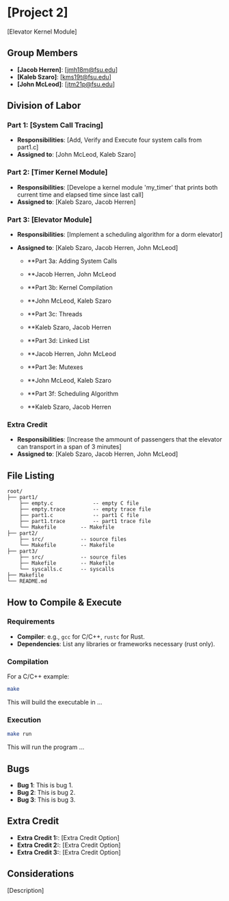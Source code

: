 # [Project 2]

[Elevator Kernel Module]

## Group Members
- **[Jacob Herren]**: [jmh18m@fsu.edu]
- **[Kaleb Szaro]**: [kms19t@fsu.edu]
- **[John McLeod]**: [jtm21p@fsu.edu]
## Division of Labor

### Part 1: [System Call Tracing]
- **Responsibilities**: [Add, Verify and Execute four system calls from part1.c]
- **Assigned to**: [John McLeod, Kaleb Szaro]

### Part 2: [Timer Kernel Module]
- **Responsibilities**: [Develope a kernel module 'my_timer' that prints both current time and elapsed time since last call]
- **Assigned to**: [Kaleb Szaro, Jacob Herren]

### Part 3: [Elevator Module]
- **Responsibilities**: [Implement a scheduling algorithm for a dorm elevator]
- **Assigned to**: [Kaleb Szaro, Jacob Herren, John McLeod]

	- **Part 3a: Adding System Calls
	- **Jacob Herren, John McLeod

	- **Part 3b: Kernel Compilation
	- **John McLeod, Kaleb Szaro

	- **Part 3c: Threads
	- **Kaleb Szaro, Jacob Herren

	- **Part 3d: Linked List
	- **Jacob Herren, John McLeod 

	- **Part 3e: Mutexes
	- **John McLeod, Kaleb Szaro

	- **Part 3f: Scheduling Algorithm
	- **Kaleb Szaro, Jacob Herren
	
	

### Extra Credit
- **Responsibilities**: [Increase the ammount of passengers that the elevator can transport in a span of 3 minutes]
- **Assigned to**: [Kaleb Szaro, Jacob Herren, John McLeod]

## File Listing
```
root/
├── part1/
	├── empty.c           	-- empty C file
	├── empty.trace      	-- empty trace file
	├── part1.c           	-- part1 C file
	├── part1.trace       	-- part1 trace file
	└── Makefile		-- Makefile
├── part2/
	├── src/           	-- source files
	└── Makefile		-- Makefile
├── part3/        
	├── src/           	-- source files
	├── Makefile 		-- Makefile
	└── syscalls.c		-- syscalls
├── Makefile
└── README.md
```
## How to Compile & Execute

### Requirements
- **Compiler**: e.g., `gcc` for C/C++, `rustc` for Rust.
- **Dependencies**: List any libraries or frameworks necessary (rust only).

### Compilation
For a C/C++ example:
```bash
make
```
This will build the executable in ...
### Execution
```bash
make run
```
This will run the program ...

## Bugs
- **Bug 1**: This is bug 1.
- **Bug 2**: This is bug 2.
- **Bug 3**: This is bug 3.

## Extra Credit
- **Extra Credit 1:**: [Extra Credit Option]
- **Extra Credit 2:**: [Extra Credit Option]
- **Extra Credit 3:**: [Extra Credit Option]

## Considerations
[Description]

